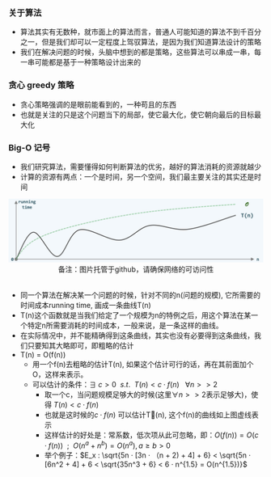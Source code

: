 ### 关于算法

- 算法其实有无数种，就市面上的算法而言，普通人可能知道的算法不到千百分之一，但是我们却可以一定程度上驾驭算法，是因为我们知道算法设计的策略
- 我们在解决问题的时候，头脑中想到的都是策略，这些算法可以串成一串，每一串可能都是基于一种策略设计出来的

### 贪心 greedy 策略

- 贪心策略强调的是眼前能看到的，一种苟且的东西
- 也就是关注的只是这个问题当下的局部，使它最大化，使它朝向最后的目标最大化

### Big-O 记号

- 我们研究算法，需要懂得如何判断算法的优劣，越好的算法消耗的资源就越少
- 计算的资源有两点：一个是时间，另一个空间，我们最主要关注的其实还是时间

<div align="center">
    <img width="600" src="./screenshot/47.jpg">
    <br />
    <div style="text-align:center">备注：图片托管于github，请确保网络的可访问性</div>
    <br />
</div>

- 同一个算法在解决某一个问题的时候，针对不同的n(问题的规模), 它所需要的时间成本running time, 画成一条曲线T(n)
- T(n)这个函数就是当我们给定了一个规模为n的特例之后，用这个算法在某一个特定n所需要消耗的时间成本，一般来说，是一条这样的曲线。
- 在实际情况中，并不能精确得到这条曲线，其实也没有必要得到这条曲线，我们只要知其大略即可，即粗略的估计
- T(n) = O(f(n))
    * 用一个f(n)去粗略的估计T(n), 如果这个估计可行的话，再在其前面加个O，这样来表示。
    * 可以估计的条件：$\exists \ c > 0 \ \ s.t. \ \ T(n) < c·f(n) \ \ \ \forall n >> 2$
        * 取一个c，当问题规模足够大的时候(这里$\forall n >> 2$表示足够大)，使得 $T(n) < c·f(n)$
        * 也就是这时候的$c·f(n)$ 可以估计T(n), 这个f(n)的曲线如上图虚线表示
        * 这样估计的好处是：常系数，低次项从此可忽略，即：$O(f(n)) = O(c·f(n)) \ \ ; \ \ O(n^a + n^b) = O(n^a), a \geq b > 0$
        * 举个例子：$E_x : \sqrt{5n · [3n · （n + 2) + 4] + 6} < \sqrt{5n · [6n^2 + 4] + 6 <  \sqrt{35n^3 + 6} < 6 · n^{1.5} = O(n^{1.5})}$

